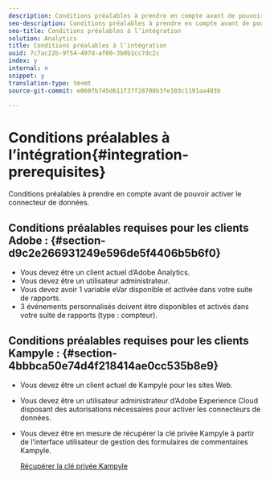 ```yaml
---
description: Conditions préalables à prendre en compte avant de pouvoir activer le connecteur de données.
seo-description: Conditions préalables à prendre en compte avant de pouvoir activer le connecteur de données.
seo-title: Conditions préalables à l’intégration
solution: Analytics
title: Conditions préalables à l’intégration
uuid: 7c7ac22b-9f54-497d-af60-3b0b1cc7dc2c
index: y
internal: n
snippet: y
translation-type: tm+mt
source-git-commit: e060fb745d611f37f28708b3fe103c1191aa483b

---
```



# Conditions préalables à l’intégration{#integration-prerequisites}

Conditions préalables à prendre en compte avant de pouvoir activer le connecteur de données.

## Conditions préalables requises pour les clients Adobe : {#section-d9c2e266931249e596de5f4406b5b6f0}

* Vous devez être un client actuel d’Adobe Analytics.
* Vous devez être un utilisateur administrateur.
* Vous devez avoir 1 variable eVar disponible et activée dans votre suite de rapports.
* 3 événements personnalisés doivent être disponibles et activés dans votre suite de rapports (type : compteur).

## Conditions préalables requises pour les clients Kampyle : {#section-4bbbca50e74d4f218414ae0cc535b8e9}

* Vous devez être un client actuel de Kampyle pour les sites Web.
* Vous devez être un utilisateur administrateur d’Adobe Experience Cloud disposant des autorisations nécessaires pour activer les connecteurs de données.
* Vous devez être en mesure de récupérer la clé privée Kampyle à partir de l’interface utilisateur de gestion des formulaires de commentaires Kampyle.

   [Récupérer la clé privée Kampyle](../kampyle-home/kampyle-private-key.md#task-08684d84572c48acb6fa90f0072526fb)

